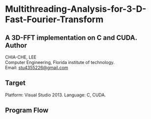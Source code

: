 # Multithreading-Analysis-for-3-D-Fast-Fourier-Transform
A 3D-FFT implementation on C and CUDA.
Author    
-------------
CHIA-CHE, LEE   
Computer Engineering, Florida institute of technology.   
Email: stu4355226@gmail.com    
    
Target   
-------------
Platform: Visual Studio 2013.
Language: C, CUDA.  
   
Program Flow   
-------------
